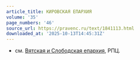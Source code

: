 ```yaml
---
article_title: КИРОВСКАЯ ЕПАРХИЯ
volume: '35'
page_numbers: '46'
source_url: https://pravenc.ru/text/1841113.html
downloaded_at: '2025-10-13T14:45:31Z'
---
```


- см. [Вятская и Слободская епархия](<https://pravenc.ru/text/Вятская и Слободская епархия.html>), РПЦ.
